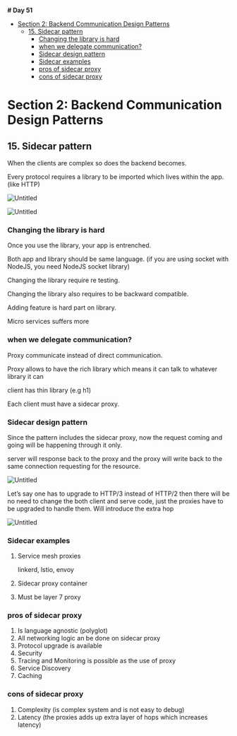 **# Day 51**

- [Section 2: Backend Communication Design Patterns](#section-2-backend-communication-design-patterns)
  - [15. Sidecar pattern](#15-sidecar-pattern)
    - [Changing the library is hard](#changing-the-library-is-hard)
    - [when we delegate communication?](#when-we-delegate-communication)
    - [Sidecar design pattern](#sidecar-design-pattern)
    - [Sidecar examples](#sidecar-examples)
    - [pros of sidecar proxy](#pros-of-sidecar-proxy)
    - [cons of sidecar proxy](#cons-of-sidecar-proxy)

# Section 2: Backend Communication Design Patterns

## 15. Sidecar pattern

When the clients are complex so does the backend becomes.

Every protocol requires a library to be imported which lives within the app. (like HTTP)

![Untitled](https://github.com/pankaj485/60daysoflearning/assets/61234787/e9a6f878-b255-4178-a137-cfa37ecd4311)

![Untitled](https://github.com/pankaj485/60daysoflearning/assets/61234787/17300f40-9a89-43c9-b218-101bf7ede1bd)

### Changing the library is hard

Once you use the library, your app is entrenched.

Both app and library should be same language. (if you are using socket with NodeJS, you need NodeJS socket library)

Changing the library require re testing.

Changing the library also requires to be backward compatible.

Adding feature is hard part on library.

Micro services suffers more

### when we delegate communication?

Proxy communicate instead of direct communication.

Proxy allows to have the rich library which means it can talk to whatever library it can

client has thin library (e.g h1)

Each client must have a sidecar proxy.

### Sidecar design pattern

Since the pattern includes the sidecar proxy, now the request coming and going will be happening through it only.

server will response back to the proxy and the proxy will write back to the same connection requesting for the resource.

![Untitled](https://github.com/pankaj485/60daysoflearning/assets/61234787/cddef459-7fe2-4a64-b116-430c605158c8)

Let’s say one has to upgrade to HTTP/3 instead of HTTP/2 then there will be no need to change the both client and serve code, just the proxies have to be upgraded to handle them. Will introduce the extra hop

![Untitled](https://github.com/pankaj485/60daysoflearning/assets/61234787/d2e356ea-827e-4558-aafc-3d6cb2ff734a)

### Sidecar examples

1. Service mesh proxies

   linkerd, lstio, envoy

2. Sidecar proxy container
3. Must be layer 7 proxy

### pros of sidecar proxy

1. Is language agnostic (polyglot)
2. All networking logic an be done on sidecar proxy
3. Protocol upgrade is available
4. Security
5. Tracing and Monitoring is possible as the use of proxy
6. Service Discovery
7. Caching

### cons of sidecar proxy

1. Complexity (is complex system and is not easy to debug)
2. Latency (the proxies adds up extra layer of hops which increases latency)

